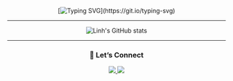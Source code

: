 

<div align="center">

[![Typing SVG](https://readme-typing-svg.herokuapp.com?font=Fira+Code&size=26&duration=2500&pause=600&color=7B8C74&center=true&vCenter=true&width=500&lines=Hi+there!+I'm+Linh+🌿;Welcome+to+my+GitHub!)](https://git.io/typing-svg)

---

![Linh's GitHub stats](https://github-readme-stats.vercel.app/api?username=LinhL1&show_icons=true&theme=graywhite&hide_border=true&title_color=5C715E&icon_color=7B8C74&text_color=3F3F3F&bg_color=FFFFFF)

---

### 🤎 Let’s Connect

<a href="https://linkedin.com/in/YOUR_LINKEDIN" target="_blank">
  <img src="https://img.shields.io/badge/-LinkedIn-5C715E?style=for-the-badge&logo=linkedin&logoColor=EDEADE"/>
</a>
<a href="mailto:lle34250@gmail.com">
  <img src="https://img.shields.io/badge/-Say%20Hi!-B8B29E?style=for-the-badge&logo=gmail&logoColor=FFFFFF"/>
</a>

</div>
